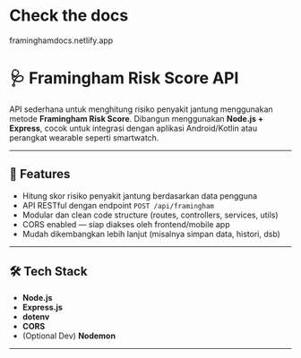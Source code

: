 # Check the docs

framinghamdocs.netlify.app

# 🩺 Framingham Risk Score API

API sederhana untuk menghitung risiko penyakit jantung menggunakan metode **Framingham Risk Score**. Dibangun menggunakan **Node.js + Express**, cocok untuk integrasi dengan aplikasi Android/Kotlin atau perangkat wearable seperti smartwatch.

---

## 🚀 Features

- Hitung skor risiko penyakit jantung berdasarkan data pengguna
- API RESTful dengan endpoint `POST /api/framingham`
- Modular dan clean code structure (routes, controllers, services, utils)
- CORS enabled — siap diakses oleh frontend/mobile app
- Mudah dikembangkan lebih lanjut (misalnya simpan data, histori, dsb)

---

## 🛠 Tech Stack

- **Node.js**
- **Express.js**
- **dotenv**
- **CORS**
- (Optional Dev) **Nodemon**

---
